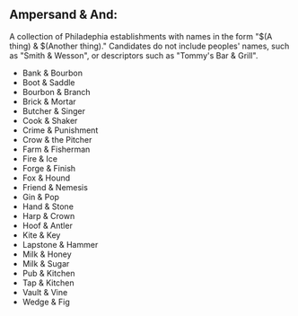 ## Ampersand & And:

A collection of Philadephia establishments with names in the form "$(A thing) &
$(Another thing)." Candidates do not include peoples' names, such as "Smith &
Wesson", or descriptors such as "Tommy's Bar & Grill".

- Bank & Bourbon
- Boot & Saddle
- Bourbon & Branch
- Brick & Mortar
- Butcher & Singer
- Cook & Shaker
- Crime & Punishment
- Crow & the Pitcher
- Farm & Fisherman
- Fire & Ice
- Forge & Finish
- Fox & Hound
- Friend & Nemesis
- Gin & Pop
- Hand & Stone
- Harp & Crown
- Hoof & Antler
- Kite & Key
- Lapstone & Hammer
- Milk & Honey
- Milk & Sugar
- Pub & Kitchen
- Tap & Kitchen
- Vault & Vine
- Wedge & Fig
